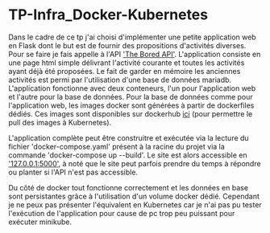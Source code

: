 # TP-Infra_Docker-Kubernetes
Dans le cadre de ce tp j'ai choisi d'implémenter une petite application web en Flask dont le but est de fournir 
des propositions d'activités diverses. Pour se faire je fais appelle à l'API <a href="https://www.boredapi.com/">'The Bored API'</a>. L'application consiste en une page html simple délivrant l'activité courante et toutes les
activités ayant déjà été proposées. Le fait de garder en mémoire les anciennes activités est permi par l'utilisation
d'une base de données mariadb.
L'application fonctionne avec deux conteneurs, l'un pour l'application web et l'autre pour la base de données.
Pour la base de données comme pour l'application web, les images docker sont générées à partir de dockerfiles dédiés. Ces images sont disponibles sur dockerhub <a href="https://hub.docker.com/search?q=nourryx&type=image">ici</a> (pour permettre le pull des images à Kubernetes).

L'application complète peut être construitre et exécutée via la lecture du fichier 'docker-compose.yaml' présent à la racine du projet via la commande 'docker-compose up --build'. Le site est alors accessible en <a href="127.0.0.1:5000">'127.0.0.1:5000'</a>, à noté que le site peut parfois prendre du temps à répondre ou planter si l'API n'est pas accessible.

Du côté de docker tout fonctionne correctement et les données en base sont persistantes grâce à l'utilisation d'un volume docker dédié. Cependant je ne peux pas présenter l'équivalent en Kubernetes car je n'ai pas pu tester l'exécution de l'application pour cause de pc trop peu puissant pour exécuter minikube.